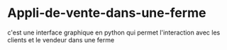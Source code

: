 # Appli-de-vente-dans-une-ferme
c'est une interface graphique en python qui permet l'interaction avec les clients et le vendeur dans une ferme 
